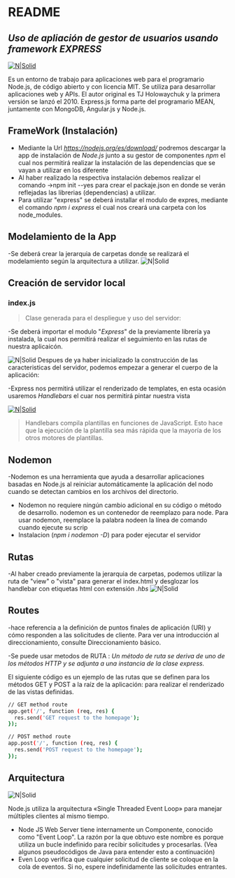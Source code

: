 # README
## _Uso de apliación de gestor de usuarios usando framework EXPRESS_
[![N|Solid](https://blobscdn.gitbook.com/v0/b/gitbook-28427.appspot.com/o/assets%2F-Lgyno4NC7rhy49BAEjN%2F-Lh14lb3LH4C886qWxYA%2F-Lh1DZeIUQennGd9RiHe%2FScreen%20Shot%202019-06-10%20at%2011.30.20%20AM.png?alt=media&token=784b79f6-81b5-4308-97a2-155afb9d496f)](https://blobscdn.gitbook.com/v0/b/gitbook-28427.appspot.com/o/assets%2F-Lgyno4NC7rhy49BAEjN%2F-Lh14lb3LH4C886qWxYA%2F-Lh1DZeIUQennGd9RiHe%2FScreen%20Shot%202019-06-10%20at%2011.30.20%20AM.png?alt=media&token=784b79f6-81b5-4308-97a2-155afb9d496f)

Es un entorno de trabajo para aplicaciones web para el programario Node.js, de código abierto y con licencia MIT. Se utiliza para desarrollar aplicaciones web y APIs. El autor original es TJ Holowaychuk y la primera versión se lanzó el 2010. Express.js forma parte del programario MEAN, juntamente con MongoDB, Angular.js y Node.js.

## FrameWork (Instalación)

- Mediante la Url _https://nodejs.org/es/download/_ podremos descargar la app de instalación de _Node.js_ junto a su gestor de componentes _npm_ el cual nos permitirá realizar la instalación de las dependencias que se vayan a utilizar en los diferente
- Al haber realizado la respectiva instalación debemos realizar el comando ->npm init --yes para crear el packaje.json en donde se verán reflejadas las librerias (dependencias) a utilizar.
- Para utilizar "express" se deberá installar el modulo de expres, mediante el comando _npm i express_ el cual nos creará una carpeta con los node_modules.

## Modelamiento de la App

-Se deberá crear la jerarquia de carpetas donde se realizará el modelamiento según la arquitectura a utilizar.
![N|Solid](https://i.stack.imgur.com/vMCNG.png)

## Creación de servidor local

### index.js


> Clase generada para el despliegue y uso del servidor:

-Se deberá importar el modulo "_Express_" de la previamente librería ya instalada, la cual nos permitirá realizar el seguimiento en las rutas de nuestra aplicaicón.


![N|Solid](https://parzibyte.me/blog/wp-content/uploads/2019/05/Express-y-Node-Comenzar-proyecto.png) Despues de ya haber inicializado la construcción de las caracteristicas del servidor, podemos empezar a generar el cuerpo de la aplicación:


-Express nos permitirá utilizar el renderizado de templates, en esta ocasión usaremos _Handlebars_ el cuar nos permitirá pintar nuestra vista

 [![N|Solid](https://blog.teamtreehouse.com/wp-content/uploads/2011/03/handlebars.png)](https://handlebarsjs.com/)
> Handlebars compila plantillas en funciones de JavaScript. Esto hace que la ejecución de la plantilla sea más rápida que la mayoría de los otros motores de plantillas.

## Nodemon 
-Nodemon es una herramienta que ayuda a desarrollar aplicaciones basadas en Node.js al reiniciar automáticamente la aplicación del nodo cuando se detectan cambios en los archivos del directorio.

- Nodemon no requiere ningún cambio adicional en su código o método de desarrollo. nodemon es un contenedor de reemplazo para node. Para usar nodemon, reemplace la palabra nodeen la línea de comando cuando ejecute su scrip 
- Instalacion (_npm i nodemon -D_) para poder ejecutar el servidor

## Rutas

-Al haber creado previamente la jerarquia de carpetas, podemos utilizar la ruta de "view" o "vista" para generar el index.html y desglozar los handlebar con etiquetas html con extensión _.hbs_
 ![N|Solid](https://i.stack.imgur.com/EPn8B.png)
 
 ## Routes
 
 -hace referencia a la definición de puntos finales de aplicación (URI) y cómo responden a las solicitudes de cliente. Para ver una introducción al direccionamiento, consulte Direccionamiento básico.

-Se puede usar metodos de RUTA : _Un método de ruta se deriva de uno de los métodos HTTP y se adjunta a una instancia de la clase express._

El siguiente código es un ejemplo de las rutas que se definen para los métodos GET y POST a la raíz de la aplicación: para realizar el renderizado de las vistas definidas.


```sh
// GET method route
app.get('/', function (req, res) {
  res.send('GET request to the homepage');
});

// POST method route
app.post('/', function (req, res) {
  res.send('POST request to the homepage');
});

```


## Arquitectura

![N|Solid](https://kinsta.com/wp-content/uploads/2021/03/Nodejs-Architecture.png)

Node.js utiliza la arquitectura «Single Threaded Event Loop» para manejar múltiples clientes al mismo tiempo.
- Node JS Web Server tiene internamente un Componente, conocido como "Event Loop". La razón por la que obtuvo este nombre es porque utiliza un bucle indefinido para recibir solicitudes y procesarlas. (Vea algunos pseudocódigos de Java para entender esto a continuación)
- Even Loop verifica que cualquier solicitud de cliente se coloque en la cola de eventos. Si no, espere indefinidamente las solicitudes entrantes.

